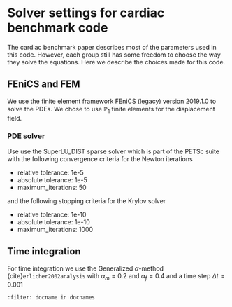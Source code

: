 # Solver settings for cardiac benchmark code

The cardiac benchmark paper describes most of the parameters used in this code. However, each group still has some freedom to choose the way they solve the equations. Here we describe the choices made for this code.

##  FEniCS and FEM
We use the finite element framework FEniCS (legacy) version 2019.1.0 to solve the PDEs. We chose to use $\mathbb{P}_1$ finite elements for the displacement field.

### PDE solver
Use use the SuperLU_DIST sparse solver which is part of the PETSc suite with the following convergence criteria for the Newton iterations
- relative tolerance: 1e-5
- absolute tolerance: 1e-5
- maximum_iterations: 50

and the following stopping criteria for the Krylov solver

- relative tolerance: 1e-10
- absolute tolerance: 1e-10
- maximum_iterations: 1000

## Time integration

For time integration we use the Generalized $\alpha$-method {cite}`erlicher2002analysis` with $\alpha_m = 0.2$ and $\alpha_f = 0.4$ and a time step $\Delta t = 0.001$


```{bibliography}
:filter: docname in docnames
```
